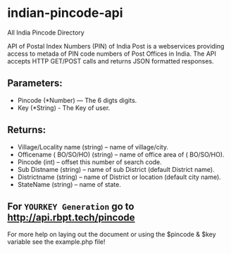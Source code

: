 # indian-pincode-api
All India Pincode Directory

API of Postal Index Numbers (PIN) of India Post is a webservices providing access to metada of PIN code numbers of Post Offices in India. The API accepts HTTP GET/POST calls and returns JSON formatted responses.

## Parameters:

- Pincode (*Number) — The 6 digts digits.
- Key (*String) - The Key of user.

## Returns:

- Village/Locality name (string) – name of village/city.
- Officename ( BO/SO/HO) (string) – name of office area of ( BO/SO/HO).
- Pincode (int) – offset this number of search code.
- Sub Distname (string) – name of sub District (default District name).
- Districtname (string) – name of District or location (default city name).
- StateName (string) – name of state.

For `YOURKEY Generation`
go to http://api.rbpt.tech/pincode
---

For more help on laying out the document or using the $pincode & $key variable see the example.php file!
